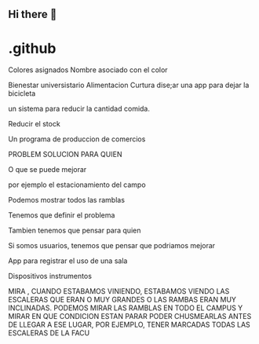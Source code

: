 ## Hi there 👋

# .github

Colores asignados 
Nombre asociado con el color 

Bienestar universistario
Alimentacion
Curtura
dise;ar una app para dejar la bicicleta

un sistema para reducir la cantidad comida.

Reducir el stock

Un programa de produccion de comercios

PROBLEM SOLUCION PARA QUIEN

O que se puede mejorar

por ejemplo el estacionamiento del campo

Podemos mostrar todos las ramblas 

Tenemos que definir el problema

Tambien tenemos que pensar para quien

Si somos usuarios, tenemos que pensar que podriamos mejorar

App para registrar el uso de una sala

Dispositivos instrumentos 


MIRA , CUANDO ESTABAMOS VINIENDO, ESTABAMOS VIENDO LAS ESCALERAS QUE ERAN O MUY GRANDES O LAS RAMBAS ERAN MUY INCLINADAS. PODEMOS MIRAR LAS RAMBLAS EN TODO EL CAMPUS Y MIRAR EN QUE CONDICION ESTAN PARAR PODER CHUSMEARLAS ANTES DE LLEGAR A ESE LUGAR, POR EJEMPLO, TENER MARCADAS TODAS LAS ESCALERAS DE LA FACU
